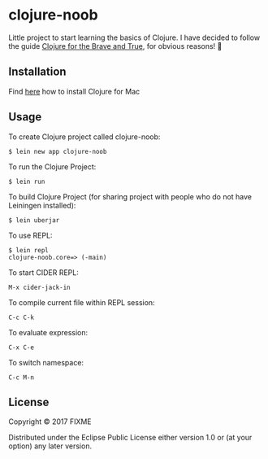 # clojure-noob

Little project to start learning the basics of Clojure.
I have decided to follow the guide [Clojure for the Brave and True](http://www.braveclojure.com/), for obvious reasons! :muscle:

## Installation

Find [here](http://www.lispcast.com/clojure-mac) how to install Clojure for Mac

## Usage

To create Clojure project called clojure-noob:

```
$ lein new app clojure-noob
```

To run the Clojure Project:

```
$ lein run
```

To build Clojure Project (for sharing project with people who do not have Leiningen installed):

```
$ lein uberjar
```

To use REPL:

```
$ lein repl
clojure-noob.core=> (-main)
```

To start CIDER REPL:

```
M-x cider-jack-in
```

To compile current file within REPL session:

```
C-c C-k
```

To evaluate expression:

```
C-x C-e
```

To switch namespace:

```
C-c M-n
```

## License

Copyright © 2017 FIXME

Distributed under the Eclipse Public License either version 1.0 or (at
your option) any later version.
